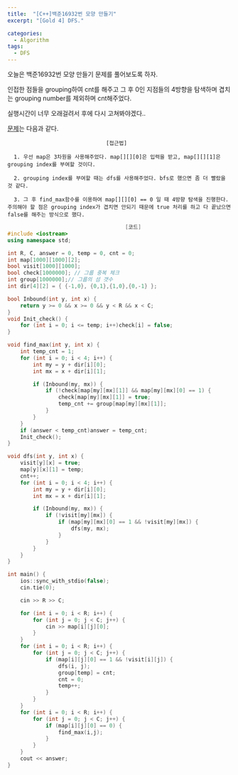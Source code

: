 ```yaml
---
title:  "[C++]백준16932번 모양 만들기"
excerpt: "[Gold 4] DFS."

categories:
  - Algorithm
tags:
  - DFS
---
```

오늘은 백준16932번 모양 만들기 문제를 풀어보도록 하자.

인접한 점들을 grouping하여 cnt를 해주고 그 후 0인 지점들의 4방향을 탐색하며 겹치는 grouping number를 제외하며 cnt해주었다.

실행시간이 너무 오래걸려서 후에 다시 고쳐봐야겠다..

[문제](https://www.acmicpc.net/problem/16932)는 다음과 같다.


                                   [접근법]

      1. 우선 map은 3차원을 사용해주었다. map[][][0]은 입력을 받고, map[][][1]은 grouping index를 부여할 것이다.

      2. grouping index를 부여할 때는 dfs를 사용해주었다. bfs로 했으면 좀 더 빨랐을 것 같다.
      
      3. 그 후 find_max함수를 이용하여 map[][][0] == 0 일 때 4방향 탐색을 진행한다. 주의해야 할 점은 grouping index가 겹치면 안되기 때문에 true 처리를 하고 다 끝났으면 false를 해주는 방식으로 했다.
      

```c++
                                     [코드]
#include <iostream>
using namespace std;

int R, C, answer = 0, temp = 0, cnt = 0;
int map[1000][1000][2];
bool visit[1000][1000];
bool check[1000000]; // 그룹 중복 체크
int group[1000000];// 그룹의 섬 갯수
int dir[4][2] = { {-1,0}, {0,1},{1,0},{0,-1} };

bool Inbound(int y, int x) {
	return y >= 0 && x >= 0 && y < R && x < C;
}
void Init_check() {
	for (int i = 0; i <= temp; i++)check[i] = false;
}

void find_max(int y, int x) {
	int temp_cnt = 1;
	for (int i = 0; i < 4; i++) {
		int my = y + dir[i][0];
		int mx = x + dir[i][1];

		if (Inbound(my, mx)) {
			if (!check[map[my][mx][1]] && map[my][mx][0] == 1) {
				check[map[my][mx][1]] = true;
				temp_cnt += group[map[my][mx][1]];
			}
		}
	}
	if (answer < temp_cnt)answer = temp_cnt;
	Init_check();
}

void dfs(int y, int x) {
	visit[y][x] = true;
	map[y][x][1] = temp;
	cnt++;
	for (int i = 0; i < 4; i++) {
		int my = y + dir[i][0];
		int mx = x + dir[i][1];

		if (Inbound(my, mx)) {
			if (!visit[my][mx]) {
				if (map[my][mx][0] == 1 && !visit[my][mx]) {
					dfs(my, mx);
				}
			}
		}
	}
}

int main() {
	ios::sync_with_stdio(false);
	cin.tie(0);

	cin >> R >> C;

	for (int i = 0; i < R; i++) {
		for (int j = 0; j < C; j++) {
			cin >> map[i][j][0];
		}
	}
	for (int i = 0; i < R; i++) {
		for (int j = 0; j < C; j++) {
			if (map[i][j][0] == 1 && !visit[i][j]) {
				dfs(i, j);
				group[temp] = cnt;
				cnt = 0;
				temp++;
			}
		}
	}
	for (int i = 0; i < R; i++) {
		for (int j = 0; j < C; j++) {
			if (map[i][j][0] == 0) {
				find_max(i,j);
			}
		}
	}
	cout << answer;
}
```
